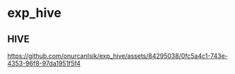 # exp_hive

## HIVE



https://github.com/onurcanIsik/exp_hive/assets/84295038/0fc5a4c1-743e-4353-96f8-97da1951f5f4





